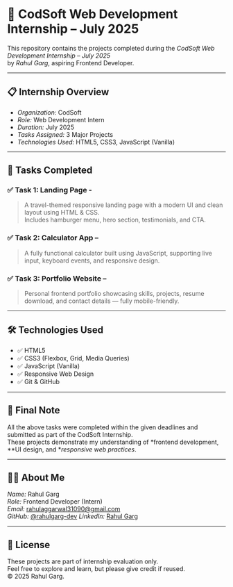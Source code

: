 # 🧠 CodSoft Web Development Internship – July 2025

This repository contains the projects completed during the *CodSoft Web Development Internship – July 2025*  
by *Rahul Garg*, aspiring Frontend Developer.

---

## 📋 Internship Overview

- *Organization:* CodSoft  
- *Role:* Web Development Intern  
- *Duration:* July 2025  
- *Tasks Assigned:* 3 Major Projects  
- *Technologies Used:* HTML5, CSS3, JavaScript (Vanilla)

---

## 📌 Tasks Completed

### ✅ Task 1: Landing Page -
> A travel-themed responsive landing page with a modern UI and clean layout using HTML & CSS.  
> Includes hamburger menu, hero section, testimonials, and CTA.

### ✅ Task 2: Calculator App –
> A fully functional calculator built using JavaScript, supporting live input, keyboard events, and responsive design.

### ✅ Task 3: Portfolio Website – 
> Personal frontend portfolio showcasing skills, projects, resume download, and contact details — fully mobile-friendly.

---

## 🛠 Technologies Used

- ✅ HTML5  
- ✅ CSS3 (Flexbox, Grid, Media Queries)  
- ✅ JavaScript (Vanilla)  
- ✅ Responsive Web Design  
- ✅ Git & GitHub

---

## 🏁 Final Note

All the above tasks were completed within the given deadlines and submitted as part of the CodSoft Internship.  
These projects demonstrate my understanding of *frontend development, **UI design, and **responsive web practices*.

---

## 🙋‍♂ About Me

*Name:* Rahul Garg  
*Role:* Frontend Developer (Intern)  
*Email:* rahulaggarwal31090@gmail.com  
*GitHub:* [@rahulgarg-dev](https://github.com/rahulgarg-dev)
*LinkedIn:* [Rahul Garg](https://www.linkedin.com/in/rahulgargwebdev)

---

## 🪪 License

These projects are part of internship evaluation only.  
Feel free to explore and learn, but please give credit if reused.  
© 2025 Rahul Garg.
